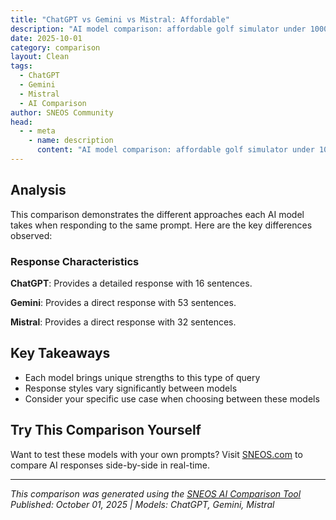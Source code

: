 ```yaml
---
title: "ChatGPT vs Gemini vs Mistral: Affordable"
description: "AI model comparison: affordable golf simulator under 1000..."
date: 2025-10-01
category: comparison
layout: Clean
tags:
  - ChatGPT
  - Gemini
  - Mistral
  - AI Comparison
author: SNEOS Community
head:
  - - meta
    - name: description
      content: "AI model comparison: affordable golf simulator under 1000..."
---
```


<ChatComparison
  title="ChatGPT vs Gemini vs Mistral: Affordable"
  prompt="affordable golf simulator under 1000"
  :responses='{
    "ChatGPT": "If you\u0027re looking for an affordable golf simulator under $1000, here are some good options to consider:\n\n1. **OptiShot 2 Golf Simulator**  \n   - Price: Around $500-$700  \n   - Features: Infrared sensors for swing tracking, 15\u002B golf courses, multiplayer mode, shot analysis, connect to PC.  \n   - Pros: Easy setup, good for practice and fun, compact design.  \n   - Cons: Not as accurate as high-end simulators, requires a PC.\n\n2. **Rapsodo Mobile Launch Monitor (Combo with mat or impact screen)**  \n   - Price: The launch monitor itself is around $600-$700; you can add affordable nets and mats to stay under $1000.  \n   - Features: Shot tracking (ball speed, launch angle), app integration, portable.  \n   - Pros: Portable and accurate data, good for outdoor or indoor use.  \n   - Cons: Need to buy net and mat separately.\n\n3. **Phigolf Mobile \u0026 Home Smart Golf Simulator Kit**  \n   - Price: Around $400-$600  \n   - Features: Sensor attaches to your club, compatible with smartphone/tablet, various courses.  \n   - Pros: Portable, easy to use, good software, affordable.  \n   - Cons: Less detailed ball flight data.\n\n### Additional Components  \nTo complete your setup, you may need:  \n- Golf hitting mat (~$50-$150)  \n- Impact screen or net (~$100-$200)  \n- Projector or large TV/monitor (optional; use smartphone/tablet screen to reduce cost)\n\n### Summary  \nFor strict $1000 budget, starting with the **OptiShot 2** or **Phigolf Smart Simulator** combined with a practice mat and hitting net is your best bet. These provide decent simulation for practicing at home without the heavy investment of premium systems.\n\nIf you want links or more details on setup, let me know!",
    "Gemini": "Finding a full-fledged, high-quality golf simulator for under $1000 is *extremely* difficult.  You need to understand that a true simulator involves:\n\n*   **Launch Monitor:** Captures swing data (club speed, ball speed, launch angle, spin, etc.).  This is the most critical and often the most expensive component.\n*   **Projection Screen/Enclosure:** A large, durable screen to project the simulation.  This can also include an enclosure to contain stray shots.\n*   **Projector:** Displays the simulation onto the screen.\n*   **Software:** Runs the simulation, tracks your shots, and provides course options.\n*   **Hitting Mat:** A surface to hit off of.\n*   **Computer/Device:** To run the software.\n\nTrying to get ALL of that for under $1000 is unrealistic for a \u0022complete\u0022 simulator.  However, you can achieve a *limited* or *DIY* experience for that budget.  Here\u0027s a breakdown of what\u0027s possible, focusing on the launch monitor as the crucial element:\n\n**Options Under $1000 (Keep Expectations Realistic)**\n\n1.  **OptiShot 2 Golf Simulator:**\n\n    *   **Cost:** Around $500.\n    *   **What it is:**  A infrared light grid mat that detects club path, club head speed, face angle, and other club head information.\n    *   **Pros:**  Relatively inexpensive, decent club data, has some playable courses.\n    *   **Cons:** Does NOT track ball flight, relies on estimations, less accurate than radar-based options.  Requires you to use special OptiShot golf balls.  Limited course options.  The software and graphics are dated.\n    *   **Verdict:**  A low-cost entry point, but not a true ball-tracking simulator.\n\n2.  **Used or Refurbished Launch Monitors (High Risk, Potential Reward):**\n\n    *   **Cost:** Varies greatly.\n    *   **What it is:**  Look for older models of higher-end launch monitors, like the Garmin Approach R10 (when on sale, sometimes can be found under 600).\n    *   **Pros:**  Potentially get more accurate data than entry-level simulators.\n    *   **Cons:**  Risk of malfunction, limited or no warranty, may require additional software subscriptions.  Requires careful research to ensure compatibility with simulation software.  Often still need to purchase the software separate, usually sold yearly.\n\n3.  **DIY Project with a Budget Launch Monitor and Minimal Setup:**\n\n    *   **Focus:**  Prioritize the launch monitor and build the rest yourself.\n    *   **Launch Monitor Options (Within Budget):** The Garmin Approach R10 when on sale could be within budget.\n    *   **DIY Screen:**  Use a large white sheet, blackout cloth, or tarp stretched tautly.  This won\u0027t be as durable or provide as good an image as a proper screen, but it\u0027s a budget-friendly starting point.\n    *   **DIY Enclosure:**  PVC pipe frame covered in netting or tarpaulin.\n    *   **Projector:**  Borrow one or find a used projector on eBay or Craigslist.\n    *   **Software:** Garmin has an included subscription, but it is very limited.\n    *   **Hitting Mat:** Purchase a small, inexpensive hitting mat.\n    *   **Pros:**  Most affordable way to get launch monitor data.  Highly customizable.\n    *   **Cons:**  Requires significant effort and DIY skills.  Image quality and overall experience will be limited.  Safety is a concern; ensure the enclosure is robust.\n\n**Key Considerations and Caveats:**\n\n*   **Accuracy:**  At this price point, don\u0027t expect professional-level accuracy.  These systems are primarily for entertainment and a general idea of your swing.\n*   **Software Subscriptions:** Many launch monitors require ongoing software subscriptions for full access to courses and features.  Factor these costs into your long-term budget.\n*   **Space:** You\u0027ll need a significant amount of space to swing a club safely, even with a budget simulator.\n*   **Safety:** Prioritize safety.  Make sure your enclosure is strong enough to contain stray shots.\n\n**Summary:**\n\nA true golf simulator experience with accurate ball tracking for under $1000 is a challenge. Focus on a used Garmin Approach R10 on sale and DIY the rest for the best possible experience, or the Optishot 2 for a lower quality simulation. You\u0027ll likely need to make significant compromises in terms of accuracy, features, and overall experience. Consider saving up more money for a better system if you want a more realistic simulation.",
    "Mistral": "Creating an affordable golf simulator setup under $1,000 can be challenging, but it is possible with some careful planning and by focusing on the essential components. Here are some key elements you might consider:\n\n### 1. **Launch Monitor**\nA launch monitor is crucial for tracking your swing and ball flight. Some affordable options include:\n- **Rapsodo Mobile Launch Monitor (MLM)**: This device uses your smartphone\u0027s camera to track your shots. It\u0027s relatively affordable and provides good data for the price.\n- **Voice Caddie SC300**: Another budget-friendly option that offers good accuracy and portability.\n\n### 2. **Simulation Software**\nYou\u0027ll need software to visualize your shots and provide feedback. Some affordable options include:\n- **The Golf Club (TGC) 2019**: This software is often bundled with launch monitors and offers a variety of courses and game modes.\n- **E6 Connect**: Another popular option that offers a range of courses and features.\n\n### 3. **Hitting Mat**\nA good hitting mat is essential for a realistic feel. Some affordable options include:\n- **Callaway FT Launch Zone Hitting Mat**: A durable and affordable option.\n- **Rukket Tri-Turf Golf Hitting Mat**: Offers different turf types for practicing various shots.\n\n### 4. **Net or Screen**\nYou\u0027ll need something to catch the ball. Some affordable options include:\n- **Rukket Haack Golf Net**: A portable and durable net that can be used indoors or outdoors.\n- **GoSports Golf Practice Hitting Net**: Another affordable and portable option.\n\n### 5. **Projector and Screen (Optional)**\nIf you want a more immersive experience, you can add a projector and screen. This might push your budget, but you can find affordable options:\n- **Vankyo Leisure 3 Mini Projector**: A budget-friendly projector that can be used for golf simulation.\n- **Elite Screens Yard Master 2**: An affordable outdoor screen that can be used indoors as well.\n\n### Sample Budget Breakdown\n1. **Rapsodo MLM**: $500\n2. **The Golf Club 2019 Software**: $100 (often bundled with launch monitors)\n3. **Callaway FT Launch Zone Hitting Mat**: $50\n4. **Rukket Haack Golf Net**: $100\n5. **Vankyo Leisure 3 Mini Projector**: $100\n6. **Elite Screens Yard Master 2**: $150\n\n**Total**: $1,000\n\n### Tips for Saving Money\n- **Buy Used**: Look for used equipment on sites like eBay or Craigslist.\n- **Bundle Deals**: Sometimes launch monitors come bundled with software, which can save you money.\n- **DIY Solutions**: Consider building your own hitting mat or screen to save costs.\n\nBy carefully selecting each component and possibly opting for used or DIY solutions, you can create an affordable golf simulator setup under $1,000."
  }'
  published-date="18:08"
/>

## Analysis

This comparison demonstrates the different approaches each AI model takes when responding to the same prompt. Here are the key differences observed:

### Response Characteristics

**ChatGPT**: Provides a detailed response with 16 sentences. 

**Gemini**: Provides a direct response with 53 sentences. 

**Mistral**: Provides a direct response with 32 sentences. 

## Key Takeaways

- Each model brings unique strengths to this type of query
- Response styles vary significantly between models
- Consider your specific use case when choosing between these models

## Try This Comparison Yourself

Want to test these models with your own prompts? Visit [SNEOS.com](https://sneos.com) to compare AI responses side-by-side in real-time.

---

*This comparison was generated using the [SNEOS AI Comparison Tool](https://sneos.com)*
*Published: October 01, 2025 | Models: ChatGPT, Gemini, Mistral*

